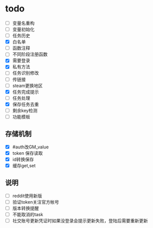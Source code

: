 # todo

- [ ] 变量名重构
- [ ] 变量初始化
- [ ] 任务历史
- [x] 白名单
- [ ] 函数注释
- [ ] 不同阶段注册函数
- [x] 需要登录
- [x] 私有方法
- [ ] 任务识别修改
- [ ] 传链接
- [ ] steam更换地区
- [x] 任务完成提示
- [ ] 任务处理
- [x] 保存任务去重
- [ ] 剩余key检测
- [ ] 功能模板

## 存储机制

- [x] #auth改GM_value
- [x] token 保存读取
- [x] id转换保存
- [x] 缓存get,set

## 说明

- [ ] reddit使用新版
- [ ] 验证token关注官方帐号
- [ ] 版本转换提醒
- [ ] 不能取消的task
- [ ] 社交账号更新凭证时如果没登录会提示更新失败，登陆后需要重新更新
